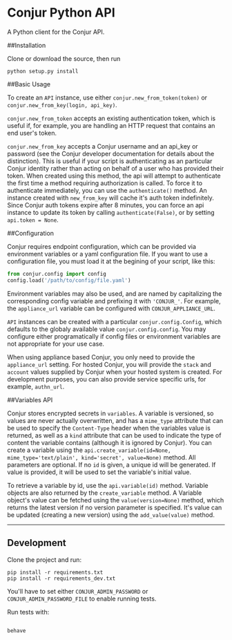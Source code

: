 Conjur Python API
=================

A Python client for the Conjur API.

##Installation

Clone or download the source, then run

```
python setup.py install
```

##Basic Usage

To create an `API` instance, use either `conjur.new_from_token(token)` or `conjur.new_from_key(login, api_key)`.

`conjur.new_from_token` accepts an existing authentication token, which is useful if, for example,
you are handling an HTTP request that contains an end user's token.

`conjur.new_from_key` accepts a Conjur username and an api_key or password (see the Conjur developer
documentation for details about the distinction).  This is useful if your script is authenticating
as an particular Conjur identity rather than acting on behalf of a user who has provided their token.
When created using this method, the api will attempt to authenticate the first time a method requiring
authorization is called.  To force it to authenticate immediately, you can use the `authenticate()` method.
An instance created with `new_from_key` will cache it's auth token indefinitely.  Since Conjur auth tokens
expire after 8 minutes, you can force an api instance to update its token by calling `authenticate(False)`,
or by setting `api.token = None`.

##Configuration

Conjur requires endpoint configuration, which can be provided via environment variables or a yaml configuration
file.  If you want to use a configuration file, you must load it at the begining of your script, like this:

```python
from conjur.config import config
config.load('/path/to/config/file.yaml')
```

Environment variables may also be used, and are named by capitalizing the corresponding config variable and
prefixing it with `'CONJUR_'`.  For example, the `appliance_url` variable can be configured with `CONJUR_APPLIANCE_URL`.

`API` instances can be created with a particular `conjur.config.Config`, which defaults to the globaly available value
`conjur.config.config`.  You may configure either programatically if config files or environment variables are not
appropriate for your use case.

When using appliance based Conjur, you only need to provide the `appliance_url` setting.  For hosted Conjur, you will
provide the `stack` and `account` values supplied by Conjur when your hosted system is created.  For development purposes,
you can also provide service specific urls, for example, `authn_url`.

##Variables API

Conjur stores encrypted secrets in `variables`.  A variable is versioned, so values are never actually overwritten, and
has a `mime_type` attribute that can be used to specify the `Content-Type` header when the variables value is returned, as
well as a `kind` attribute that can be used to indicate the type of content the variable contains (although it is ignored
by Conjur).  You can create a variable using the `api.create_variable(id=None, mime_type='text/plain', kind='secret', value=None)`
method.  All parameters are optional.  If no `id` is given, a unique id will be generated.  If value is provided, it will
be used to set the variable's initial value.

To retrieve a variable by id, use the `api.variable(id)` method.  Variable objects are also returned by the `create_variable` method.
A Variable object's value can be fetched using the `value(version=None)` method, which returns the latest version if no
version parameter is specified.  It's value can be updated (creating a new version) using the `add_value(value)` method.

---

## Development

Clone the project and run:

```
pip install -r requirements.txt
pip install -r requirements_dev.txt
```

You'll have to set either `CONJUR_ADMIN_PASSWORD` or `CONJUR_ADMIN_PASSWORD_FILE` to enable running tests.

Run tests with:

```

behave
```